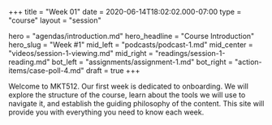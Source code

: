 +++
title = "Week 01"
date = 2020-06-14T18:02:02.000-07:00
type = "course"
layout = "session"

hero = "agendas/introduction.md"
hero_headline = "Course Introduction"
hero_slug = "Week #1"
mid_left = "podcasts/podcast-1.md"
mid_center = "videos/session-1-viewing.md"
mid_right = "readings/session-1-reading.md"
bot_left = "assignments/assignment-1.md"
bot_right = "action-items/case-poll-4.md"
draft = true
+++

Welcome to MKT512. Our first week is dedicated to onboarding. We will explore the structure of the course, learn about the tools we will use to navigate it, and establish the guiding philosophy of the content. This site will provide you with everything you need to know each week.